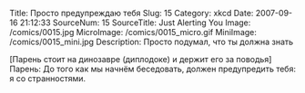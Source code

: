 Title: Просто предупреждаю тебя 
Slug: 15 
Category: xkcd 
Date: 2007-09-16 21:12:33 
SourceNum: 15 
SourceTitle: Just Alerting You 
Image: /comics/0015.jpg 
MicroImage: /comics/0015_micro.gif 
MiniImage: /comics/0015_mini.jpg 
Description: Просто подумал, что ты должна знать 

[Парень стоит на динозавре (диплодоке) и держит его за поводья]
Парень: До того как мы начнём беседовать, должен предупредить тебя: я со странностями.
